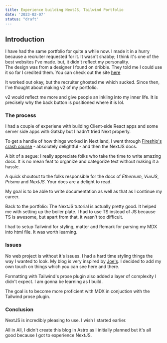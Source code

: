 ```yaml
---
title: Experience building NextJS, Tailwind Portfolio
date: '2023-02-07'
status: "draft'
---
```


## Introduction

I have had the same portfolio for quite a while now. I made it in a hurry because a recruiter requested for it. It wasn't shabby; I think it's one of the best websites I've made. but, it didn't reflect my personality.\
The design was from a designer I found on dribble. They told me I could use it so far I credited them. You can check out the site [here](https://kendev.netlify.app/)

It worked out okay, but the recruiter ghosted me which sucked. Since then, I've
thought about making v2 of my portfolio.

v2 would reflect me more and give people an inkling into my inner life.
It is precisely why the back button is positioned where it is lol.

### The process

I had a couple of experiene with building Client-side React apps and some server side apps with Gatsby but I hadn't tried Next properly.

To get a handle of how things worked in Next land, I went through [Fireship's crash course](https://www.youtube.com/watch?v=Sklc_fQBmcs&ab_channel=Fireship) - absolutely delightful - and then the NextJS docs.

A bit of a segue: I really appreciate folks who take the time to write amazing docs. It is no mean feat to organize and categorize text without making it a hassle.

A quick shoutout to the folks responsible for the docs of  _Ethereum_, _VueJS_, _Prisma_ and _NextJS_. Your docs are a delight to read.

My goal is to be able to write documentation as well as that as I continue my career.

Back to the portfolio:
The NextJS tutorial is actually pretty good. It helped me with setting up the boiler plate. I had to use TS instead of JS because TS is awesome, but apart from that, it wasn't too difficult.

I had to setup Tailwind for styling, matter and Remark for parsing my MDX into html file. It was worth learning.

### Issues

No web project is without it's issues. I had a hard time styling things the way I wanted to look. My blog is very inspired by [Joe's](https://www.joerobot.co.uk/). I decided to add my own touch on things which you can see here and there.

Formatting with Tailwind's prose plugin also added a layer of complexity I didn't expect. I am gonna be learning as I build.

The goal is to become more proficient with MDX in conjuction with the Tailwind prose plugin.

### Conclusion
NextJS is incredibly pleasing to use. I wish I started earlier.

All in All, I didn't create this blog in Astro as I initially planned but it's all good because I got to experience NextJS.
